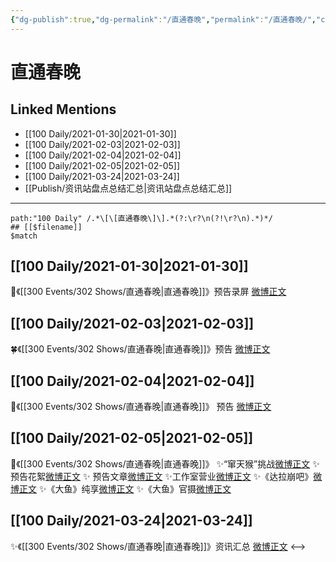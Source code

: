 ```yaml
---
{"dg-publish":true,"dg-permalink":"/直通春晚","permalink":"/直通春晚/","created":"2023-04-08T21:57:28.228+08:00","updated":"2023-04-10T16:43:28.506+08:00"}
---
```


# 直通春晚

## Linked Mentions
- [[100 Daily/2021-01-30\|2021-01-30]]
- [[100 Daily/2021-02-03\|2021-02-03]]
- [[100 Daily/2021-02-04\|2021-02-04]]
- [[100 Daily/2021-02-05\|2021-02-05]]
- [[100 Daily/2021-03-24\|2021-03-24]]
- [[Publish/资讯站盘点总结汇总\|资讯站盘点总结汇总]]


---

```expander
path:"100 Daily" /.*\[\[直通春晚\]\].*(?:\r?\n(?!\r?\n).*)*/
## [[$filename]]
$match
```
## [[100 Daily/2021-01-30\|2021-01-30]]
🌟《[[300 Events/302 Shows/直通春晚\|直通春晚]]》预告录屏 [微博正文](https://m.weibo.cn/6466290670/4599212291919237)
## [[100 Daily/2021-02-03\|2021-02-03]]
🍀《[[300 Events/302 Shows/直通春晚\|直通春晚]]》预告 [微博正文](https://weibo.com/6466290670/K0chHF4SA)
## [[100 Daily/2021-02-04\|2021-02-04]]
🌟《[[300 Events/302 Shows/直通春晚\|直通春晚]]》 预告 [微博正文](https://m.weibo.cn/6466290670/4600815404717199)
## [[100 Daily/2021-02-05\|2021-02-05]]
🌟《[[300 Events/302 Shows/直通春晚\|直通春晚]]》
✨“窜天猴”挑战[微博正文](https://m.weibo.cn/6466290670/4601174043139715)
✨ 预告花絮[微博正文](https://m.weibo.cn/6466290670/4601188501166633)
✨ 预告文章[微博正文](https://m.weibo.cn/6466290670/4601225096726852)
✨工作室营业[微博正文](https://m.weibo.cn/6466290670/4601409855293132)
✨《达拉崩吧》[微博正文](https://m.weibo.cn/6466290670/4601334273683704)
✨《大鱼》纯享[微博正文](https://m.weibo.cn/6466290670/4601351289449504)
✨《大鱼》官摄[微博正文](https://m.weibo.cn/6466290670/4601352690611277)
## [[100 Daily/2021-03-24\|2021-03-24]]
✨《[[300 Events/302 Shows/直通春晚\|直通春晚]]》资讯汇总 [微博正文](https://m.weibo.cn/6466290670/4618369867187245)
<-->